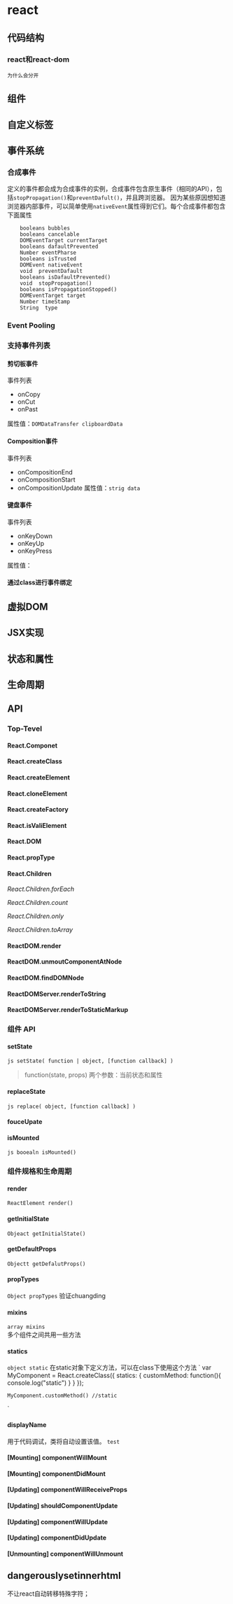 # react 

## 代码结构

### react和react-dom
`为什么会分开`

## 组件

## 自定义标签

## 事件系统
### 合成事件
定义的事件都会成为合成事件的实例，合成事件包含原生事件（相同的API），包括`stopPropagation()`和`preventDafult()`，并且跨浏览器。
因为某些原因想知道浏览器内部事件，可以简单使用`nativeEvent`属性得到它们。每个合成事件都包含下面属性
```
    booleans bubbles
    booleans cancelable
    DOMEventTarget currentTarget
    booleans dafaultPrevented
    Number eventPharse
    booleans isTrusted
    DOMEvent nativeEvent
    void  preventDafault
    booleans isDafaultPrevented()
    void  stopPropagation()
    booleans isPropagationStopped()
    DOMEventTarget target
    Number timeStamp
    String  type 

```
### Event Pooling

### 支持事件列表

#### 剪切板事件
事件列表
* onCopy
* onCut
* onPast

属性值：`DOMDataTransfer clipboardData`

#### Composition事件
事件列表
* onCompositionEnd
* onCompositionStart
* onCompositionUpdate
属性值：`strig data`


#### 键盘事件
事件列表
* onKeyDown
* onKeyUp
* onKeyPress

属性值：
 

#### 通过class进行事件绑定



## 虚拟DOM

## JSX实现

## 状态和属性

## 生命周期

## API

### Top-Tevel 

#### React.Componet

#### React.createClass

#### React.createElement

#### React.cloneElement

#### React.createFactory

#### React.isValiElement

#### React.DOM

#### React.propType

#### React.Children

_React.Children.forEach_


_React.Children.count_

_React.Children.only_

_React.Children.toArray_

#### ReactDOM.render

#### ReactDOM.unmoutComponentAtNode

#### ReactDOM.findDOMNode

#### ReactDOMServer.renderToString

#### ReactDOMServer.renderToStaticMarkup

### 组件 API

#### setState
`js
setState(
    function | object,
    [function callback]
)
`
> function(state, props) 两个参数：当前状态和属性

#### replaceState
`js
replace(
    object,
    [function callback]
)
`

#### fouceUpate 


#### isMounted
`js
booealn isMounted()
`

### 组件规格和生命周期

#### render
` ReactElement render() `

#### getInitialState
` Objeact getInitialState() `

#### getDefaultProps
` Objectt getDefalutProps() `

#### propTypes
` Object propTypes `
验证chuangding

#### mixins
` array mixins `  
多个组件之间共用一些方法

#### statics
` object static `
在static对象下定义方法，可以在class下使用这个方法
`
    var MyComponent = React.createClass({
        statics: {
            customMethod: function(){
                console.log("static")
            }
        }
    });

    MyComponent.customMethod() //static
`
#### displayName 
用于代码调试，类将自动设置该值。 `test`

#### [Mounting] componentWillMount

#### [Mounting] componentDidMount

#### [Updating] componentWillReceiveProps

#### [Updating] shouldComponentUpdate

#### [Updating] componentWillUpdate

#### [Updating] componentDidUpdate

#### [Unmounting] componentWillUnmount

## dangerouslysetinnerhtml
不让react自动转移特殊字符；

 




